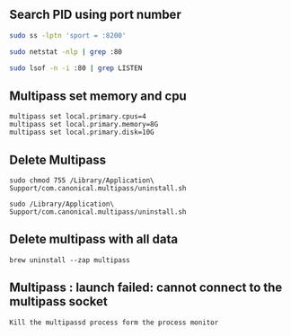 ## Search PID using port number 

```bash
sudo ss -lptn 'sport = :8200' 

sudo netstat -nlp | grep :80

sudo lsof -n -i :80 | grep LISTEN
```
## Multipass set memory and cpu

```
multipass set local.primary.cpus=4
multipass set local.primary.memory=8G
multipass set local.primary.disk=10G

```
## Delete Multipass

```
sudo chmod 755 /Library/Application\ Support/com.canonical.multipass/uninstall.sh

sudo /Library/Application\ Support/com.canonical.multipass/uninstall.sh
```

## Delete multipass with all data
```
brew uninstall --zap multipass
```

## Multipass : launch failed: cannot connect to the multipass socket

```
Kill the multipassd process form the process monitor 
```
